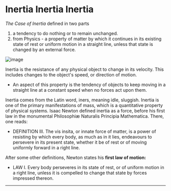 # Inertia Inertia Inertia

*The Case of Inertia* 
defined in two parts 
1) a tendency to do nothing or to remain unchanged. 
2) from Physics - a property of matter by which it continues in its existing state of rest or uniform motion in a straight line, unless that state is changed by an external force.

![image](https://user-images.githubusercontent.com/45840051/155851993-98da70b9-7ef6-4b16-ad64-81252127d2b0.png)

Inertia is the resistance of any physical object to change in its velocity. This includes changes to the object's speed, or direction of motion. 
- An aspect of this property is the tendency of objects to keep moving in a straight line at a constant speed when no forces act upon them.

Inertia comes from the Latin word, iners, meaning idle, sluggish. Inertia is one of the primary manifestations of mass, which is a quantitative property of physical systems. Isaac Newton defined inertia as a force, before his first law in the monumental Philosophiæ Naturalis Principia Mathematica. There, one reads:

- DEFINITION III. The vis insita, or innate force of matter, is a power of resisting by which every body, as much as in it lies, endeavours to persevere in its present state, whether it be of rest or of moving uniformly forward in a right line.

After some other definitions, Newton states his __first law of motion:__

- LAW I. Every body perseveres in its state of rest, or of uniform motion in a right line, unless it is compelled to change that state by forces impressed thereon.

-----

